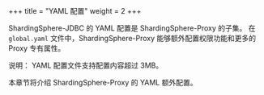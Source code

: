 +++
title = "YAML 配置"
weight = 2
+++

ShardingSphere-JDBC 的 YAML 配置是 ShardingSphere-Proxy 的子集。
在 `global.yaml` 文件中，ShardingSphere-Proxy 能够额外配置权限功能和更多的 Proxy 专有属性。

说明：
YAML 配置文件支持配置内容超过 3MB。

本章节将介绍 ShardingSphere-Proxy 的 YAML 额外配置。
